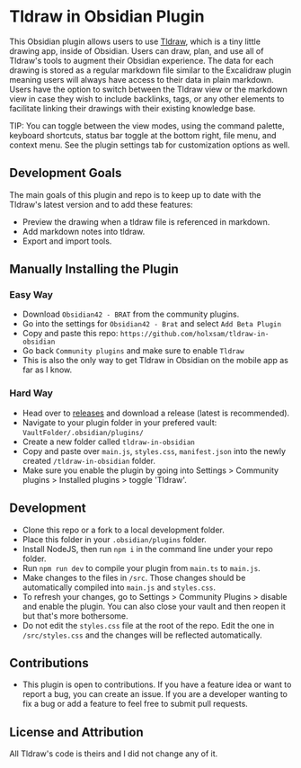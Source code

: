 # Tldraw in Obsidian Plugin

This Obsidian plugin allows users to use [Tldraw](www.tldraw.com), which is a tiny little drawing app, inside of Obsidian. Users can draw, plan, and use all of Tldraw's tools to augment their Obsidian experience. The data for each drawing is stored as a regular markdown file similar to the Excalidraw plugin meaning users will always have access to their data in plain markdown. Users have the option to switch between the Tldraw view or the markdown view in case they wish to include backlinks, tags, or any other elements to facilitate linking their drawings with their existing knowledge base.

TIP: You can toggle between the view modes, using the command palette, keyboard shortcuts, status bar toggle at the bottom right, file menu, and context menu. See the plugin settings tab for customization options as well.

## Development Goals

The main goals of this plugin and repo is to keep up to date with the Tldraw's latest version and to add these features:

-   Preview the drawing when a tldraw file is referenced in markdown.
-   Add markdown notes into tldraw.
-   Export and import tools.

## Manually Installing the Plugin

### Easy Way

- Download `Obsidian42 - BRAT` from the community plugins.
- Go into the settings for `Obsidian42 - Brat` and select `Add Beta Plugin`
- Copy and paste this repo: `https://github.com/holxsam/tldraw-in-obsidian`
- Go back `Community plugins` and make sure to enable `Tldraw`
- This is also the only way to get Tldraw in Obsidian on the mobile app as far as I know.

### Hard Way

-   Head over to [releases](https://github.com/holxsam/tldraw-in-obsidian/releases) and download a release (latest is recommended).
-   Navigate to your plugin folder in your prefered vault: `VaultFolder/.obsidian/plugins/`
-   Create a new folder called `tldraw-in-obsidian`
-   Copy and paste over `main.js`, `styles.css`, `manifest.json` into the newly created `/tldraw-in-obsidian` folder.
-   Make sure you enable the plugin by going into Settings > Community plugins > Installed plugins > toggle 'Tldraw'.

## Development

-   Clone this repo or a fork to a local development folder.
-   Place this folder in your `.obsidian/plugins` folder.
-   Install NodeJS, then run `npm i` in the command line under your repo folder.
-   Run `npm run dev` to compile your plugin from `main.ts` to `main.js`.
-   Make changes to the files in `/src`. Those changes should be automatically compiled into `main.js` and `styles.css`.
-   To refresh your changes, go to Settings > Community Plugins > disable and enable the plugin. You can also close your vault and then reopen it but that's more bothersome.
-   Do not edit the `styles.css` file at the root of the repo. Edit the one in `/src/styles.css` and the changes will be reflected automatically.

## Contributions

-   This plugin is open to contributions. If you have a feature idea or want to report a bug, you can create an issue. If you are a developer wanting to fix a bug or add a feature to feel free to submit pull requests.

## License and Attribution

All Tldraw's code is theirs and I did not change any of it.
